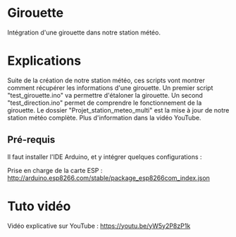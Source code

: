 # Girouette

Intégration d'une girouette dans notre station météo.

# Explications
Suite de la création de notre station météo, ces scripts vont montrer comment récupérer les informations d'une girouette. Un premier script "test_girouette.ino" va permettre d'étaloner la girouette. Un second "test_direction.ino" permet de comprendre le fonctionnement de la girouette. Le dossier "Projet_station_meteo_multi" est la mise à jour de notre station météo complète.
Plus d'information dans la vidéo YouTube.

## Pré-requis
Il faut installer l'IDE Arduino, et y intégrer quelques configurations :

Prise en charge de la carte ESP : http://arduino.esp8266.com/stable/package_esp8266com_index.json
  
  
# Tuto vidéo
Vidéo explicative sur YouTube : https://youtu.be/yW5y2P8zP1k
